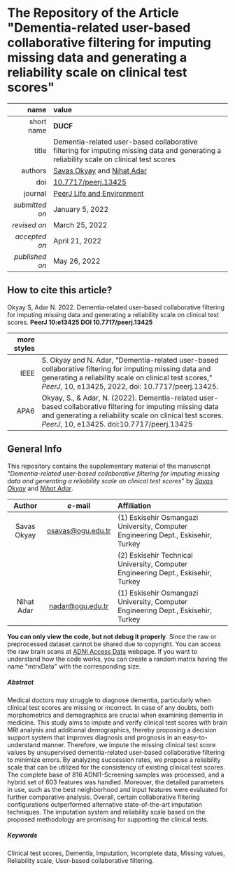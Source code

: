 # The Repository of the Article "Dementia-related user-based collaborative filtering for imputing missing data and generating a reliability scale on clinical test scores"
|name|value|
|--:|:--|
|short name|**DUCF**|
|title|Dementia-related user-based collaborative filtering for imputing missing data and generating a reliability scale on clinical test scores|
|authors|[Savas Okyay](https://orcid.org/0000-0003-3955-6324) and [Nihat Adar](https://orcid.org/0000-0002-0555-0701)|
|doi|[10.7717/peerj.13425](https://doi.org/10.7717/peerj.13425)|
|journal|[PeerJ Life and Environment](https://peerj.com/)|
|_submitted on_|January 5, 2022|
|_revised on_|March 25, 2022|
|_accepted on_|April 21, 2022|
|_published on_|May 26, 2022|

## How to cite this article?
Okyay S, Adar N. 2022. Dementia-related user-based collaborative filtering for imputing missing data and generating a reliability scale on clinical test scores. **PeerJ 10:e13425 DOI 10.7717/peerj.13425**

|more styles||
|--:|:--|
|IEEE|S. Okyay and N. Adar, "Dementia-related user-based collaborative filtering for imputing missing data and generating a reliability scale on clinical test scores," *PeerJ*, 10, e13425, 2022, doi: 10.7717/peerj.13425.|
|APA6|Okyay, S., & Adar, N. (2022). Dementia-related user-based collaborative filtering for imputing missing data and generating a reliability scale on clinical test scores. *PeerJ*, 10, e13425. doi:10.7717/peerj.13425|

## General Info
This repository contains the supplementary material of the manuscript "_Dementia-related user-based collaborative filtering for imputing missing data and generating a reliability scale on clinical test scores_" by [_Savas Okyay_](https://orcid.org/0000-0003-3955-6324) and [_Nihat Adar_](https://orcid.org/0000-0002-0555-0701).

|Author|_e_-mail|Affiliation|
|:----:|:----:|:----------|
|Savas Okyay|osavas@ogu.edu.tr|(1) Eskisehir Osmangazi University, Computer Engineering Dept., Eskisehir, Turkey|
|||(2) Eskisehir Technical University, Computer Engineering Dept., Eskisehir, Turkey|
|Nihat Adar|nadar@ogu.edu.tr|(1) Eskisehir Osmangazi University, Computer Engineering Dept., Eskisehir, Turkey|

**You can only view the code, but not debug it properly**. Since the raw or preprocessed dataset cannot be shared due to copyright. You can access the raw brain scans at [ADNI Access Data](http://adni.loni.usc.edu/data-samples/access-data/) webpage. If you want to understand how the code works, you can create a random matrix having the name "mtrxData" with the corresponding size.

##### Abstract
Medical doctors may struggle to diagnose dementia, particularly when clinical test scores are missing or incorrect. In case of any doubts, both morphometrics and demographics are crucial when examining dementia in medicine. This study aims to impute and verify clinical test scores with brain MRI analysis and additional demographics, thereby proposing a decision support system that improves diagnosis and prognosis in an easy-to-understand manner. Therefore, we impute the missing clinical test score values by unsupervised dementia-related user-based collaborative filtering to minimize errors. By analyzing succession rates, we propose a reliability scale that can be utilized for the consistency of existing clinical test scores. The complete base of 816 ADNI1-Screening samples was processed, and a hybrid set of 603 features was handled. Moreover, the detailed parameters in use, such as the best neighborhood and input features were evaluated for further comparative analysis. Overall, certain collaborative filtering configurations outperformed alternative state-of-the-art imputation techniques. The imputation system and reliability scale based on the proposed methodology are promising for supporting the clinical tests.
##### Keywords
Clinical test scores, Dementia, Imputation, Incomplete data, Missing values, Reliability scale, User-based collaborative filtering.
